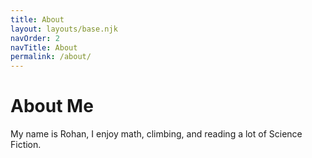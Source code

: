 ```yaml
---
title: About
layout: layouts/base.njk
navOrder: 2
navTitle: About
permalink: /about/
---
```


# About Me
My name is Rohan, I enjoy math, climbing, and reading a lot of Science Fiction.